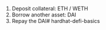 1. Deposit collateral: ETH / WETH
2. Borrow another asset: DAI
3. Repay the DAI#   h a r d h a t - d e f i - b a s i c s  
 